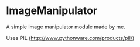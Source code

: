 # ImageManipulator

A simple image manipulator module made by me.

Uses PIL (http://www.pythonware.com/products/pil/)
